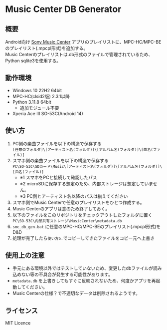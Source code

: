 # Music Center DB Generator

概要
---
Android向け [Sony Music Center](https://play.google.com/store/apps/details?id=com.sony.songpal&hl=ja) アプリのプレイリストに、MPC-HC/MPC-BEのプレイリスト(.mpcpl形式)を追加する。  
Music Centerのプレイリストは.db形式のファイルで管理されているため、Python sqlite3を使用する。

動作環境
---
- Windows 10 22H2 64bit
- MPC-HC(clsid2版) 2.3.1以降
- Python 3.11.8 64bit
    - 追加モジュール不要
- Xperia Ace III SO-53C(Android 14)

使い方
---
1. PC側の楽曲ファイルを以下の構造で保存する  
`[任意のフォルダ]\[アーティスト名(フォルダ)]\[アルバム名(フォルダ)]\[曲名(ファイル)]`
1. スマホ側の楽曲ファイルを以下の構造で保存する  
`PC\SO-53C\SDカード\Music\[アーティスト名(フォルダ)]\[アルバム名(フォルダ)]\[曲名(ファイル)]`
    - ※1 スマホをPCと接続して確認したパス
    - ※2 microSDに保存する想定のため、内部ストレージは想定していません。
    - ※3 PC側とアーティスト名以降のパスは揃えてください
1. スマホ側でMusic Centerで任意のプレイリストをひとつ作成する。
1. Music Centerのアプリは念のため終了しておく。
1. 以下のファイルをこのリポジトリをチェックアウトしたフォルダに置く  
`PC\SO-53C\内部共有ストレージ\MusicCenter\metadata.db`
1. `smc_db_gen.bat` に任意のMPC-HC/MPC-BEのプレイリスト(.mpcpl形式)をD&D
1. 処理が完了したら`使い方5.`でコピーしてきたファイルをコピー元へ上書き

使用上の注意
---
- 手元にある環境以外ではテストしていないため、変更したdbファイルが読み込めない等の不具合が発生する可能性があります。
- `metadata.db` を上書きしてもすぐに反映されないため、何度かアプリを再起動してください。
- Music Centerの仕様？で不適切なデータは削除されるようです。

ライセンス
---
MIT Licence
